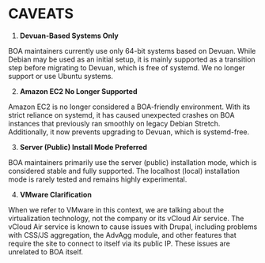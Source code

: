 # CAVEATS

1. **Devuan-Based Systems Only**

BOA maintainers currently use only 64-bit systems based on Devuan. While Debian may be used as an initial setup, it is mainly supported as a transition step before migrating to Devuan, which is free of systemd. We no longer support or use Ubuntu systems.

2. **Amazon EC2 No Longer Supported**

Amazon EC2 is no longer considered a BOA-friendly environment. With its strict reliance on systemd, it has caused unexpected crashes on BOA instances that previously ran smoothly on legacy Debian Stretch. Additionally, it now prevents upgrading to Devuan, which is systemd-free.

3. **Server (Public) Install Mode Preferred**

BOA maintainers primarily use the server (public) installation mode, which is considered stable and fully supported. The localhost (local) installation mode is rarely tested and remains highly experimental.

4. **VMware Clarification**

When we refer to VMware in this context, we are talking about the virtualization technology, not the company or its vCloud Air service. The vCloud Air service is known to cause issues with Drupal, including problems with CSS/JS aggregation, the AdvAgg module, and other features that require the site to connect to itself via its public IP. These issues are unrelated to BOA itself.
